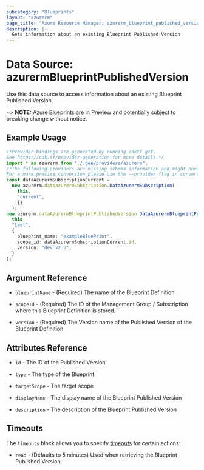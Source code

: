 ```yaml
---
subcategory: "Blueprints"
layout: "azurerm"
page_title: "Azure Resource Manager: azurerm_blueprint_published_version"
description: |-
  Gets information about an existing Blueprint Published Version
---
```


# Data Source: azurermBlueprintPublishedVersion

Use this data source to access information about an existing Blueprint Published Version

\~> **NOTE:** Azure Blueprints are in Preview and potentially subject to breaking change without notice.

## Example Usage

```typescript
/*Provider bindings are generated by running cdktf get.
See https://cdk.tf/provider-generation for more details.*/
import * as azurerm from "./.gen/providers/azurerm";
/*The following providers are missing schema information and might need manual adjustments to synthesize correctly: azurerm.
For a more precise conversion please use the --provider flag in convert.*/
const dataAzurermSubscriptionCurrent =
  new azurerm.dataAzurermSubscription.DataAzurermSubscription(
    this,
    "current",
    {}
  );
new azurerm.dataAzurermBlueprintPublishedVersion.DataAzurermBlueprintPublishedVersion(
  this,
  "test",
  {
    blueprint_name: "exampleBluePrint",
    scope_id: dataAzurermSubscriptionCurrent.id,
    version: "dev_v2.3",
  }
);

```

## Argument Reference

*   `blueprintName` - (Required) The name of the Blueprint Definition

*   `scopeId` - (Required) The ID of the Management Group / Subscription where this Blueprint Definition is stored.

*   `version` - (Required) The Version name of the Published Version of the Blueprint Definition

## Attributes Reference

*   `id` - The ID of the Published Version

*   `type` - The type of the Blueprint

*   `targetScope` - The target scope

*   `displayName` - The display name of the Blueprint Published Version

*   `description` - The description of the Blueprint Published Version

## Timeouts

The `timeouts` block allows you to specify [timeouts](https://www.terraform.io/language/resources/syntax#operation-timeouts) for certain actions:

* `read` - (Defaults to 5 minutes) Used when retrieving the Blueprint Published Version.
